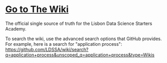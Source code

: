 # [Go to The Wiki](https://github.com/LDSSA/wiki/wiki)

The official single source of truth for the Lisbon Data Science Starters Academy.

To search the wiki, use the advanced search options that GitHub provides. For example, here is a search for "application process": https://github.com/LDSSA/wiki/search?q=application+process&unscoped_q=application+process&type=Wikis
